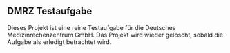 ## DMRZ Testaufgabe

Dieses Projekt ist eine reine Testaufgabe für die Deutsches Medizinrechenzentrum GmbH. Das Projekt wird wieder gelöscht, sobald die Aufgabe als erledigt betrachtet wird.
